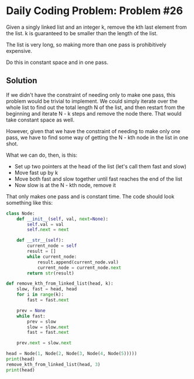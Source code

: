 # Daily Coding Problem: Problem #26

Given a singly linked list and an integer k, remove the kth last element from the list. k is guaranteed to be smaller than the length of the list.

The list is very long, so making more than one pass is prohibitively expensive.

Do this in constant space and in one pass.

## Solution

If we didn't have the constraint of needing only to make one pass, this problem would be trivial to implement. We could simply iterate over the whole list to find out the total length N of the list, and then restart from the beginning and iterate N - k steps and remove the node there. That would take constant space as well.

However, given that we have the constraint of needing to make only one pass, we have to find some way of getting the N - kth node in the list in one shot.

What we can do, then, is this:

- Set up two pointers at the head of the list (let's call them fast and slow)
- Move fast up by k
- Move both fast and slow together until fast reaches the end of the list
- Now slow is at the N - kth node, remove it

That only makes one pass and is constant time. The code should look something like this:

```python
class Node:
    def __init__(self, val, next=None):
        self.val = val
        self.next = next

    def __str__(self):
        current_node = self
        result = []
        while current_node:
            result.append(current_node.val)
            current_node = current_node.next
        return str(result)

def remove_kth_from_linked_list(head, k):
    slow, fast = head, head
    for i in range(k):
        fast = fast.next

    prev = None
    while fast:
        prev = slow
        slow = slow.next
        fast = fast.next

    prev.next = slow.next

head = Node(1, Node(2, Node(3, Node(4, Node(5)))))
print(head)
remove_kth_from_linked_list(head, 3)
print(head)
```
